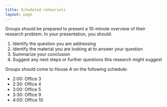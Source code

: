 ```yaml
---
title: Scheduled rehearsals
layout: page
---
```



Groups should be prepared to present a 10-minute overview of their research problem.  In your presentation, you should:

1. Identify the question you are addressing
2. Identify the material you are looking at to answer your question
3. Summarize your conclusion
4. Suggest any next steps or further questions this research might suggest


Groups should come to House A on the following schedule:

- 2:00: Office 3
- 2:30:  Office 4
- 3:00:  Office 5
- 3:30:  Office 9
- 4:00: Office 10


